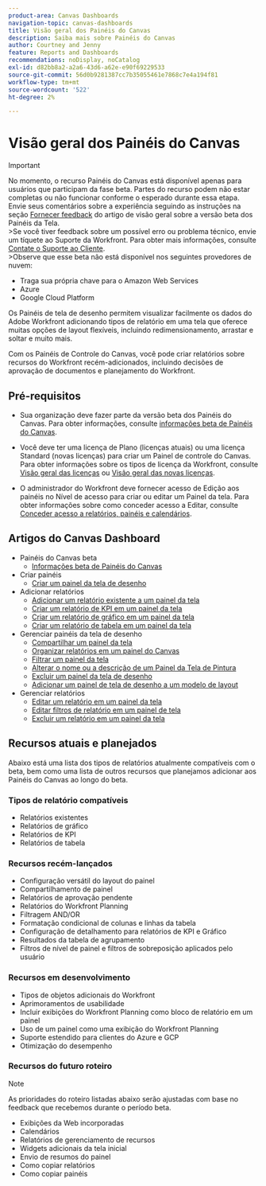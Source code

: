 ```yaml
---
product-area: Canvas Dashboards
navigation-topic: canvas-dashboards
title: Visão geral dos Painéis do Canvas
description: Saiba mais sobre Painéis do Canvas
author: Courtney and Jenny
feature: Reports and Dashboards
recommendations: noDisplay, noCatalog
exl-id: d82bb8a2-a2a6-43d6-a62e-e90f69229533
source-git-commit: 56d0b9281387cc7b35055461e7868c7e4a194f81
workflow-type: tm+mt
source-wordcount: '522'
ht-degree: 2%

---
```


# Visão geral dos Painéis do Canvas

>[!IMPORTANT]
>
>No momento, o recurso Painéis do Canvas está disponível apenas para usuários que participam da fase beta. Partes do recurso podem não estar completas ou não funcionar conforme o esperado durante essa etapa. Envie seus comentários sobre a experiência seguindo as instruções na seção [Fornecer feedback](/help/quicksilver/product-announcements/betas/canvas-dashboards-beta/canvas-dashboards-beta-information.md#provide-feedback) do artigo de visão geral sobre a versão beta dos Painéis da Tela.<br>
>&#x200B;>Se você tiver feedback sobre um possível erro ou problema técnico, envie um tíquete ao Suporte da Workfront. Para obter mais informações, consulte [Contate o Suporte ao Cliente](/help/quicksilver/workfront-basics/tips-tricks-and-troubleshooting/contact-customer-support.md).<br>
>&#x200B;>Observe que esse beta não está disponível nos seguintes provedores de nuvem:
>
>* Traga sua própria chave para o Amazon Web Services
>* Azure
>* Google Cloud Platform

Os Painéis de tela de desenho permitem visualizar facilmente os dados do Adobe Workfront adicionando tipos de relatório em uma tela que oferece muitas opções de layout flexíveis, incluindo redimensionamento, arrastar e soltar e muito mais.

Com os Painéis de Controle do Canvas, você pode criar relatórios sobre recursos do Workfront recém-adicionados, incluindo decisões de aprovação de documentos e planejamento do Workfront.


## Pré-requisitos

* Sua organização deve fazer parte da versão beta dos Painéis do Canvas. Para obter informações, consulte [informações beta de Painéis do Canvas](/help/quicksilver/product-announcements/betas/canvas-dashboards-beta/canvas-dashboards-beta-information.md).

* Você deve ter uma licença de Plano (licenças atuais) ou uma licença Standard (novas licenças) para criar um Painel de controle do Canvas. Para obter informações sobre os tipos de licença da Workfront, consulte [Visão geral das licenças](/help/quicksilver/administration-and-setup/add-users/access-levels-and-object-permissions/wf-licenses.md) ou [Visão geral das novas licenças](/help/quicksilver/administration-and-setup/add-users/how-access-levels-work/licenses-overview.md).

* O administrador do Workfront deve fornecer acesso de Edição aos painéis no Nível de acesso para criar ou editar um Painel da tela. Para obter informações sobre como conceder acesso a Editar, consulte [Conceder acesso a relatórios, painéis e calendários](/help/quicksilver/administration-and-setup/add-users/configure-and-grant-access/grant-access-reports-dashboards-calendars.md).

## Artigos do Canvas Dashboard

* Painéis do Canvas beta
   * [Informações beta de Painéis do Canvas](/help/quicksilver/product-announcements/betas/canvas-dashboards-beta/canvas-dashboards-beta-information.md)
* Criar painéis
   * [Criar um painel da tela de desenho](/help/quicksilver/reports-and-dashboards/canvas-dashboards/create-dashboards/create-dashboards.md)
* Adicionar relatórios
   * [Adicionar um relatório existente a um painel da tela](/help/quicksilver/reports-and-dashboards/canvas-dashboards/add-reports/add-existing-report.md)
   * [Criar um relatório de KPI em um painel da tela](/help/quicksilver/reports-and-dashboards/canvas-dashboards/add-reports/build-kpi-report.md)
   * [Criar um relatório de gráfico em um painel da tela](/help/quicksilver/reports-and-dashboards/canvas-dashboards/add-reports/build-chart-report.md)
   * [Criar um relatório de tabela em um painel da tela](/help/quicksilver/reports-and-dashboards/canvas-dashboards/add-reports/build-table-report.md)
* Gerenciar painéis da tela de desenho
   * [Compartilhar um painel da tela](/help/quicksilver/reports-and-dashboards/canvas-dashboards/manage-canvas-dashboards/share-canvas-dashboard.md)
   * [Organizar relatórios em um painel do Canvas](/help/quicksilver/reports-and-dashboards/canvas-dashboards/manage-canvas-dashboards/arrange-reports-in-dashboard.md)
   * [Filtrar um painel da tela](/help/quicksilver/reports-and-dashboards/canvas-dashboards/manage-canvas-dashboards/filter-canvas-dashboard.md)
   * [Alterar o nome ou a descrição de um Painel da Tela de Pintura](/help/quicksilver/reports-and-dashboards/canvas-dashboards/manage-canvas-dashboards/change-name-or-description-of-dashboard.md)
   * [Excluir um painel da tela de desenho](/help/quicksilver/reports-and-dashboards/canvas-dashboards/manage-canvas-dashboards/delete-a-canvas-dashboard.md)
   * [Adicionar um painel de tela de desenho a um modelo de layout](/help/quicksilver/reports-and-dashboards/canvas-dashboards/manage-canvas-dashboards/add-dashboard-to-layout-template.md)
* Gerenciar relatórios
   * [Editar um relatório em um painel da tela](/help/quicksilver/reports-and-dashboards/canvas-dashboards/manage-reports/edit-a-report.md)
   * [Editar filtros de relatório em um painel de tela](/help/quicksilver/reports-and-dashboards/canvas-dashboards/manage-reports/edit-report-filters.md)
   * [Excluir um relatório em um painel da tela](/help/quicksilver/reports-and-dashboards/canvas-dashboards/manage-reports/delete-a-report.md)

## Recursos atuais e planejados

Abaixo está uma lista dos tipos de relatórios atualmente compatíveis com o beta, bem como uma lista de outros recursos que planejamos adicionar aos Painéis do Canvas ao longo do beta.

### Tipos de relatório compatíveis

* Relatórios existentes
* Relatórios de gráfico
* Relatórios de KPI
* Relatórios de tabela

### Recursos recém-lançados

* Configuração versátil do layout do painel
* Compartilhamento de painel
* Relatórios de aprovação pendente
* Relatórios do Workfront Planning
* Filtragem AND/OR
* Formatação condicional de colunas e linhas da tabela
* Configuração de detalhamento para relatórios de KPI e Gráfico
* Resultados da tabela de agrupamento
* Filtros de nível de painel e filtros de sobreposição aplicados pelo usuário


### Recursos em desenvolvimento

* Tipos de objetos adicionais do Workfront
* Aprimoramentos de usabilidade
* Incluir exibições do Workfront Planning como bloco de relatório em um painel
* Uso de um painel como uma exibição do Workfront Planning
* Suporte estendido para clientes do Azure e GCP
* Otimização do desempenho

### Recursos do futuro roteiro

>[!NOTE]
>
>As prioridades do roteiro listadas abaixo serão ajustadas com base no feedback que recebemos durante o período beta.

* Exibições da Web incorporadas
* Calendários
* Relatórios de gerenciamento de recursos
* Widgets adicionais da tela inicial
* Envio de resumos do painel
* Como copiar relatórios
* Como copiar painéis


